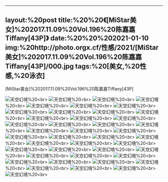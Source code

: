 ﻿---
layout:%20post
title:%20%20《[MiStar美女]%202017.11.09%20Vol.196%20陈嘉嘉Tiffany[43P]》
date:%20%20%202021-01-10
img:%20http://photo.orgx.cf/性感/2021/[MiStar美女]%202017.11.09%20Vol.196%20陈嘉嘉Tiffany[43P]/000.jpg
tags:%20[美女,%20性感,%20泳衣]
---

[MiStar美女]%202017.11.09%20Vol.196%20陈嘉嘉Tiffany[43P]



![天空幻境](http://photo.orgx.cf/性感/2021/[MiStar美女]%202017.11.09%20Vol.196%20陈嘉嘉Tiffany[43P]/001.jpg%20''天空幻境'')%20<br>
![天空幻境](http://photo.orgx.cf/性感/2021/[MiStar美女]%202017.11.09%20Vol.196%20陈嘉嘉Tiffany[43P]/002.jpg%20''天空幻境'')%20<br>
![天空幻境](http://photo.orgx.cf/性感/2021/[MiStar美女]%202017.11.09%20Vol.196%20陈嘉嘉Tiffany[43P]/003.jpg%20''天空幻境'')%20<br>
![天空幻境](http://photo.orgx.cf/性感/2021/[MiStar美女]%202017.11.09%20Vol.196%20陈嘉嘉Tiffany[43P]/004.jpg%20''天空幻境'')%20<br>
![天空幻境](http://photo.orgx.cf/性感/2021/[MiStar美女]%202017.11.09%20Vol.196%20陈嘉嘉Tiffany[43P]/005.jpg%20''天空幻境'')%20<br>
![天空幻境](http://photo.orgx.cf/性感/2021/[MiStar美女]%202017.11.09%20Vol.196%20陈嘉嘉Tiffany[43P]/006.jpg%20''天空幻境'')%20<br>
![天空幻境](http://photo.orgx.cf/性感/2021/[MiStar美女]%202017.11.09%20Vol.196%20陈嘉嘉Tiffany[43P]/007.jpg%20''天空幻境'')%20<br>
![天空幻境](http://photo.orgx.cf/性感/2021/[MiStar美女]%202017.11.09%20Vol.196%20陈嘉嘉Tiffany[43P]/008.jpg%20''天空幻境'')%20<br>
![天空幻境](http://photo.orgx.cf/性感/2021/[MiStar美女]%202017.11.09%20Vol.196%20陈嘉嘉Tiffany[43P]/009.jpg%20''天空幻境'')%20<br>
![天空幻境](http://photo.orgx.cf/性感/2021/[MiStar美女]%202017.11.09%20Vol.196%20陈嘉嘉Tiffany[43P]/010.jpg%20''天空幻境'')%20<br>
![天空幻境](http://photo.orgx.cf/性感/2021/[MiStar美女]%202017.11.09%20Vol.196%20陈嘉嘉Tiffany[43P]/011.jpg%20''天空幻境'')%20<br>
![天空幻境](http://photo.orgx.cf/性感/2021/[MiStar美女]%202017.11.09%20Vol.196%20陈嘉嘉Tiffany[43P]/012.jpg%20''天空幻境'')%20<br>
![天空幻境](http://photo.orgx.cf/性感/2021/[MiStar美女]%202017.11.09%20Vol.196%20陈嘉嘉Tiffany[43P]/013.jpg%20''天空幻境'')%20<br>
![天空幻境](http://photo.orgx.cf/性感/2021/[MiStar美女]%202017.11.09%20Vol.196%20陈嘉嘉Tiffany[43P]/014.jpg%20''天空幻境'')%20<br>
![天空幻境](http://photo.orgx.cf/性感/2021/[MiStar美女]%202017.11.09%20Vol.196%20陈嘉嘉Tiffany[43P]/015.jpg%20''天空幻境'')%20<br>
![天空幻境](http://photo.orgx.cf/性感/2021/[MiStar美女]%202017.11.09%20Vol.196%20陈嘉嘉Tiffany[43P]/016.jpg%20''天空幻境'')%20<br>
![天空幻境](http://photo.orgx.cf/性感/2021/[MiStar美女]%202017.11.09%20Vol.196%20陈嘉嘉Tiffany[43P]/017.jpg%20''天空幻境'')%20<br>
![天空幻境](http://photo.orgx.cf/性感/2021/[MiStar美女]%202017.11.09%20Vol.196%20陈嘉嘉Tiffany[43P]/018.jpg%20''天空幻境'')%20<br>
![天空幻境](http://photo.orgx.cf/性感/2021/[MiStar美女]%202017.11.09%20Vol.196%20陈嘉嘉Tiffany[43P]/019.jpg%20''天空幻境'')%20<br>
![天空幻境](http://photo.orgx.cf/性感/2021/[MiStar美女]%202017.11.09%20Vol.196%20陈嘉嘉Tiffany[43P]/020.jpg%20''天空幻境'')%20<br>
![天空幻境](http://photo.orgx.cf/性感/2021/[MiStar美女]%202017.11.09%20Vol.196%20陈嘉嘉Tiffany[43P]/021.jpg%20''天空幻境'')%20<br>
![天空幻境](http://photo.orgx.cf/性感/2021/[MiStar美女]%202017.11.09%20Vol.196%20陈嘉嘉Tiffany[43P]/022.jpg%20''天空幻境'')%20<br>
![天空幻境](http://photo.orgx.cf/性感/2021/[MiStar美女]%202017.11.09%20Vol.196%20陈嘉嘉Tiffany[43P]/023.jpg%20''天空幻境'')%20<br>
![天空幻境](http://photo.orgx.cf/性感/2021/[MiStar美女]%202017.11.09%20Vol.196%20陈嘉嘉Tiffany[43P]/024.jpg%20''天空幻境'')%20<br>
![天空幻境](http://photo.orgx.cf/性感/2021/[MiStar美女]%202017.11.09%20Vol.196%20陈嘉嘉Tiffany[43P]/025.jpg%20''天空幻境'')%20<br>
![天空幻境](http://photo.orgx.cf/性感/2021/[MiStar美女]%202017.11.09%20Vol.196%20陈嘉嘉Tiffany[43P]/026.jpg%20''天空幻境'')%20<br>
![天空幻境](http://photo.orgx.cf/性感/2021/[MiStar美女]%202017.11.09%20Vol.196%20陈嘉嘉Tiffany[43P]/027.jpg%20''天空幻境'')%20<br>
![天空幻境](http://photo.orgx.cf/性感/2021/[MiStar美女]%202017.11.09%20Vol.196%20陈嘉嘉Tiffany[43P]/028.jpg%20''天空幻境'')%20<br>
![天空幻境](http://photo.orgx.cf/性感/2021/[MiStar美女]%202017.11.09%20Vol.196%20陈嘉嘉Tiffany[43P]/029.jpg%20''天空幻境'')%20<br>
![天空幻境](http://photo.orgx.cf/性感/2021/[MiStar美女]%202017.11.09%20Vol.196%20陈嘉嘉Tiffany[43P]/030.jpg%20''天空幻境'')%20<br>
![天空幻境](http://photo.orgx.cf/性感/2021/[MiStar美女]%202017.11.09%20Vol.196%20陈嘉嘉Tiffany[43P]/031.jpg%20''天空幻境'')%20<br>
![天空幻境](http://photo.orgx.cf/性感/2021/[MiStar美女]%202017.11.09%20Vol.196%20陈嘉嘉Tiffany[43P]/032.jpg%20''天空幻境'')%20<br>
![天空幻境](http://photo.orgx.cf/性感/2021/[MiStar美女]%202017.11.09%20Vol.196%20陈嘉嘉Tiffany[43P]/033.jpg%20''天空幻境'')%20<br>
![天空幻境](http://photo.orgx.cf/性感/2021/[MiStar美女]%202017.11.09%20Vol.196%20陈嘉嘉Tiffany[43P]/034.jpg%20''天空幻境'')%20<br>
![天空幻境](http://photo.orgx.cf/性感/2021/[MiStar美女]%202017.11.09%20Vol.196%20陈嘉嘉Tiffany[43P]/035.jpg%20''天空幻境'')%20<br>
![天空幻境](http://photo.orgx.cf/性感/2021/[MiStar美女]%202017.11.09%20Vol.196%20陈嘉嘉Tiffany[43P]/036.jpg%20''天空幻境'')%20<br>
![天空幻境](http://photo.orgx.cf/性感/2021/[MiStar美女]%202017.11.09%20Vol.196%20陈嘉嘉Tiffany[43P]/037.jpg%20''天空幻境'')%20<br>
![天空幻境](http://photo.orgx.cf/性感/2021/[MiStar美女]%202017.11.09%20Vol.196%20陈嘉嘉Tiffany[43P]/038.jpg%20''天空幻境'')%20<br>
![天空幻境](http://photo.orgx.cf/性感/2021/[MiStar美女]%202017.11.09%20Vol.196%20陈嘉嘉Tiffany[43P]/039.jpg%20''天空幻境'')%20<br>
![天空幻境](http://photo.orgx.cf/性感/2021/[MiStar美女]%202017.11.09%20Vol.196%20陈嘉嘉Tiffany[43P]/040.jpg%20''天空幻境'')%20<br>
![天空幻境](http://photo.orgx.cf/性感/2021/[MiStar美女]%202017.11.09%20Vol.196%20陈嘉嘉Tiffany[43P]/041.jpg%20''天空幻境'')%20<br>
![天空幻境](http://photo.orgx.cf/性感/2021/[MiStar美女]%202017.11.09%20Vol.196%20陈嘉嘉Tiffany[43P]/042.jpg%20''天空幻境'')%20<br>
![天空幻境](http://photo.orgx.cf/性感/2021/[MiStar美女]%202017.11.09%20Vol.196%20陈嘉嘉Tiffany[43P]/043.jpg%20''天空幻境'')%20<br>
